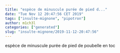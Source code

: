 ```yaml
---
title: "espèce de minuscule purée de pied d..."
date: "Tue Nov 12 20:47:56 CET 2019"
tags: ["insulte-mignone", "pipotron"]
author: m1ch3l
categories: ["generated"]
slug: "insulte-mignone/2019-11-12-20:47:56"
---
```


espèce de minuscule purée de pied de poubelle en toc
